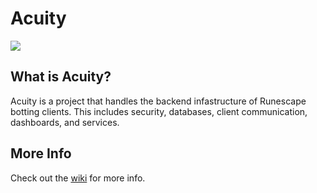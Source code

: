 # Acuity
![](https://travis-ci.org/ZachHerridge/Acuity.svg?branch=master)

## What is Acuity?
Acuity is a project that handles the backend infastructure of Runescape botting clients. This includes security, databases, client communication, dashboards, and services.

## More Info
Check out the [wiki](https://github.com/ZachHerridge/Acuity/wiki) for more info.
